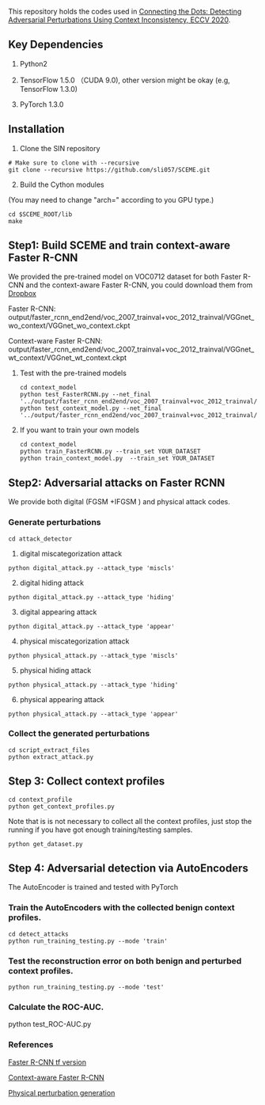 This repository holds the codes used in [Connecting the Dots: Detecting Adversarial Perturbations Using Context Inconsistency, ECCV 2020](https://www.ecva.net/papers/eccv_2020/papers_ECCV/papers/123680392.pdf).

## Key Dependencies

1. Python2

2. TensorFlow 1.5.0 （CUDA 9.0), other version might be okay (e.g, TensorFlow 1.3.0)

3. PyTorch 1.3.0

## Installation 

1. Clone the SIN repository
  
  ```Shell
  # Make sure to clone with --recursive
  git clone --recursive https://github.com/sli057/SCEME.git
  ```

2. Build the Cython modules

(You may need to change "arch=" according to you GPU type.)
  ```Shell
  cd $SCEME_ROOT/lib
  make
  ```

## Step1: Build SCEME and train context-aware Faster R-CNN

We provided the pre-trained model on VOC0712 dataset for both Faster R-CNN and the context-aware Faster R-CNN, you could download them from [Dropbox](https://www.dropbox.com/sh/zeu90jxstipabnv/AABd5exXwn65LcrPY8UZQe9fa?dl=0)

Faster R-CNN: output/faster_rcnn_end2end/voc_2007_trainval+voc_2012_trainval/VGGnet_wo_context/VGGnet_wo_context.ckpt

Context-ware Faster R-CNN: output/faster_rcnn_end2end/voc_2007_trainval+voc_2012_trainval/VGGnet_wt_context/VGGnet_wt_context.ckpt

1. Test with the pre-trained models 
    ```Shell
    cd context_model
    python test_FasterRCNN.py --net_final '../output/faster_rcnn_end2end/voc_2007_trainval+voc_2012_trainval/VGGnet_wo_context/VGGnet_wo_context.ckpt'
    python test_context_model.py --net_final '../output/faster_rcnn_end2end/voc_2007_trainval+voc_2012_trainval/VGGnet_wt_context/VGGnet_wt_context.ckpt'
    
    ```
    
2. If you want to train your own models
    ```Shell
    cd context_model
    python train_FasterRCNN.py --train_set YOUR_DATASET
    python train_context_model.py  --train_set YOUR_DATASET
    
    ```
    
## Step2: Adversarial attacks on Faster RCNN
We provide both digital (FGSM +IFGSM ) and physical attack codes.

### Generate perturbations
```
cd attack_detector

```

1. digital miscategorization attack
```
python digital_attack.py --attack_type 'miscls'
```
2. digital hiding attack
```
python digital_attack.py --attack_type 'hiding'
```
3. digital appearing attack
```
python digital_attack.py --attack_type 'appear'
```
4. physical miscategorization attack
```
python physical_attack.py --attack_type 'miscls'
```
5. physical hiding attack
```
python physical_attack.py --attack_type 'hiding'
```
6. physical appearing attack
```
python physical_attack.py --attack_type 'appear'
```

### Collect the generated perturbations
```
cd script_extract_files
python extract_attack.py
```

## Step 3: Collect context profiles

```
cd context_profile
python get_context_profiles.py
```
Note that is is not necessary to collect all the context profiles, just stop the running if you have got enough training/testing samples.

```
python get_dataset.py
```


## Step 4: Adversarial detection via AutoEncoders
The AutoEncoder is trained and tested with PyTorch
### Train the AutoEncoders with the collected benign context profiles.
```
cd detect_attacks
python run_training_testing.py --mode 'train'

```
### Test the reconstruction error on both benign and perturbed context profiles.
```
python run_training_testing.py --mode 'test'
```
### Calculate the ROC-AUC.
python test_ROC-AUC.py


### References

[Faster R-CNN tf version](https://github.com/smallcorgi/Faster-RCNN_TF)

[Context-aware Faster R-CNN](https://github.com/choasup/SIN)

[Physical perturbation generation](https://github.com/evtimovi/robust_physical_perturbations)


